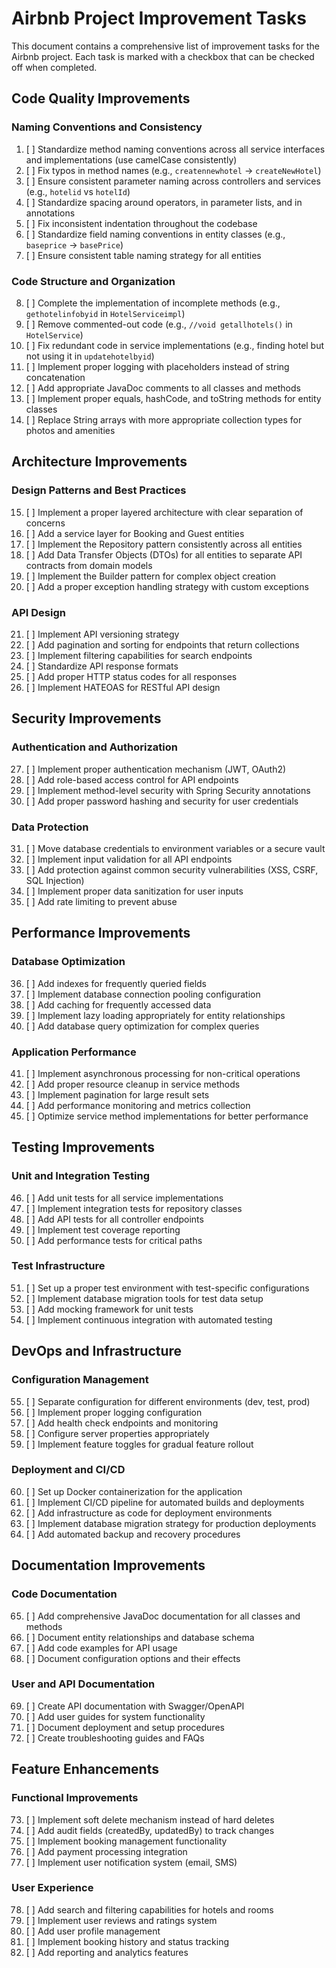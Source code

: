 # Airbnb Project Improvement Tasks

This document contains a comprehensive list of improvement tasks for the Airbnb project. Each task is marked with a checkbox that can be checked off when completed.

## Code Quality Improvements

### Naming Conventions and Consistency
1. [ ] Standardize method naming conventions across all service interfaces and implementations (use camelCase consistently)
2. [ ] Fix typos in method names (e.g., `creatennewhotel` → `createNewHotel`)
3. [ ] Ensure consistent parameter naming across controllers and services (e.g., `hotelid` vs `hotelId`)
4. [ ] Standardize spacing around operators, in parameter lists, and in annotations
5. [ ] Fix inconsistent indentation throughout the codebase
6. [ ] Standardize field naming conventions in entity classes (e.g., `baseprice` → `basePrice`)
7. [ ] Ensure consistent table naming strategy for all entities

### Code Structure and Organization
8. [ ] Complete the implementation of incomplete methods (e.g., `gethotelinfobyid` in `HotelServiceimpl`)
9. [ ] Remove commented-out code (e.g., `//void getallhotels()` in `HotelService`)
10. [ ] Fix redundant code in service implementations (e.g., finding hotel but not using it in `updatehotelbyid`)
11. [ ] Implement proper logging with placeholders instead of string concatenation
12. [ ] Add appropriate JavaDoc comments to all classes and methods
13. [ ] Implement proper equals, hashCode, and toString methods for entity classes
14. [ ] Replace String arrays with more appropriate collection types for photos and amenities

## Architecture Improvements

### Design Patterns and Best Practices
15. [ ] Implement a proper layered architecture with clear separation of concerns
16. [ ] Add a service layer for Booking and Guest entities
17. [ ] Implement the Repository pattern consistently across all entities
18. [ ] Add Data Transfer Objects (DTOs) for all entities to separate API contracts from domain models
19. [ ] Implement the Builder pattern for complex object creation
20. [ ] Add a proper exception handling strategy with custom exceptions

### API Design
21. [ ] Implement API versioning strategy
22. [ ] Add pagination and sorting for endpoints that return collections
23. [ ] Implement filtering capabilities for search endpoints
24. [ ] Standardize API response formats
25. [ ] Add proper HTTP status codes for all responses
26. [ ] Implement HATEOAS for RESTful API design

## Security Improvements

### Authentication and Authorization
27. [ ] Implement proper authentication mechanism (JWT, OAuth2)
28. [ ] Add role-based access control for API endpoints
29. [ ] Implement method-level security with Spring Security annotations
30. [ ] Add proper password hashing and security for user credentials

### Data Protection
31. [ ] Move database credentials to environment variables or a secure vault
32. [ ] Implement input validation for all API endpoints
33. [ ] Add protection against common security vulnerabilities (XSS, CSRF, SQL Injection)
34. [ ] Implement proper data sanitization for user inputs
35. [ ] Add rate limiting to prevent abuse

## Performance Improvements

### Database Optimization
36. [ ] Add indexes for frequently queried fields
37. [ ] Implement database connection pooling configuration
38. [ ] Add caching for frequently accessed data
39. [ ] Implement lazy loading appropriately for entity relationships
40. [ ] Add database query optimization for complex queries

### Application Performance
41. [ ] Implement asynchronous processing for non-critical operations
42. [ ] Add proper resource cleanup in service methods
43. [ ] Implement pagination for large result sets
44. [ ] Add performance monitoring and metrics collection
45. [ ] Optimize service method implementations for better performance

## Testing Improvements

### Unit and Integration Testing
46. [ ] Add unit tests for all service implementations
47. [ ] Implement integration tests for repository classes
48. [ ] Add API tests for all controller endpoints
49. [ ] Implement test coverage reporting
50. [ ] Add performance tests for critical paths

### Test Infrastructure
51. [ ] Set up a proper test environment with test-specific configurations
52. [ ] Implement database migration tools for test data setup
53. [ ] Add mocking framework for unit tests
54. [ ] Implement continuous integration with automated testing

## DevOps and Infrastructure

### Configuration Management
55. [ ] Separate configuration for different environments (dev, test, prod)
56. [ ] Implement proper logging configuration
57. [ ] Add health check endpoints and monitoring
58. [ ] Configure server properties appropriately
59. [ ] Implement feature toggles for gradual feature rollout

### Deployment and CI/CD
60. [ ] Set up Docker containerization for the application
61. [ ] Implement CI/CD pipeline for automated builds and deployments
62. [ ] Add infrastructure as code for deployment environments
63. [ ] Implement database migration strategy for production deployments
64. [ ] Add automated backup and recovery procedures

## Documentation Improvements

### Code Documentation
65. [ ] Add comprehensive JavaDoc documentation for all classes and methods
66. [ ] Document entity relationships and database schema
67. [ ] Add code examples for API usage
68. [ ] Document configuration options and their effects

### User and API Documentation
69. [ ] Create API documentation with Swagger/OpenAPI
70. [ ] Add user guides for system functionality
71. [ ] Document deployment and setup procedures
72. [ ] Create troubleshooting guides and FAQs

## Feature Enhancements

### Functional Improvements
73. [ ] Implement soft delete mechanism instead of hard deletes
74. [ ] Add audit fields (createdBy, updatedBy) to track changes
75. [ ] Implement booking management functionality
76. [ ] Add payment processing integration
77. [ ] Implement user notification system (email, SMS)

### User Experience
78. [ ] Add search and filtering capabilities for hotels and rooms
79. [ ] Implement user reviews and ratings system
80. [ ] Add user profile management
81. [ ] Implement booking history and status tracking
82. [ ] Add reporting and analytics features